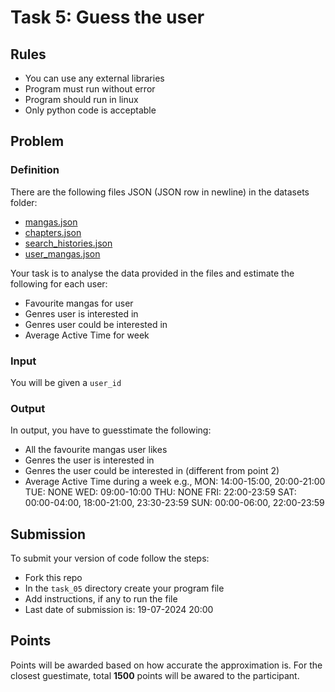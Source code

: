 # Task 5: Guess the user

## Rules
- You can use any external libraries
- Program must run without error
- Program should run in linux
- Only python code is acceptable

## Problem

### Definition
There are the following files JSON (JSON row in newline) in the datasets folder:
 - [mangas.json](./datasets/mangas.json)
 - [chapters.json](./datasets/chapters.json)
 - [search_histories.json](./datasets/search_histories.json) 
 - [user_mangas.json](./datasets/user_mangas.json)

Your task is to analyse the data provided in the files and estimate the following for each user:
- Favourite mangas for user
- Genres user is interested in
- Genres user could be interested in
- Average Active Time for week


### Input
You will be given a `user_id`

### Output
In output, you have to guesstimate the following:
- All the favourite mangas user likes
- Genres the user is interested in
- Genres the user could be interested in (different from point 2)
- Average Active Time during a week e.g., 
    MON: 14:00-15:00, 20:00-21:00
    TUE: NONE
    WED: 09:00-10:00
    THU: NONE
    FRI: 22:00-23:59
    SAT: 00:00-04:00, 18:00-21:00, 23:30-23:59
    SUN: 00:00-06:00, 22:00-23:59

## Submission
To submit your version of code follow the steps:

- Fork this repo
- In the `task_05` directory create your program file
- Add instructions, if any to run the file
- Last date of submission is: 19-07-2024 20:00


## Points
Points will be awarded based on how accurate the approximation is. For the closest guestimate, total **1500** points will be awared to the participant.